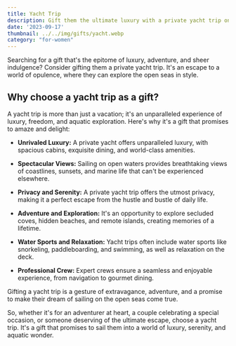 ```yaml
---
title: Yacht Trip
description: Gift them the ultimate luxury with a private yacht trip on the open seas.
date: '2023-09-17'
thumbnail: ../../img/gifts/yacht.webp
category: "for-women"
---
```

Searching for a gift that's the epitome of luxury, adventure, and sheer indulgence? Consider gifting them a private yacht trip. It's an escape to a world of opulence, where they can explore the open seas in style.

## Why choose a yacht trip as a gift?

A yacht trip is more than just a vacation; it's an unparalleled experience of luxury, freedom, and aquatic exploration. Here's why it's a gift that promises to amaze and delight:

- **Unrivaled Luxury:** A private yacht offers unparalleled luxury, with spacious cabins, exquisite dining, and world-class amenities.

- **Spectacular Views:** Sailing on open waters provides breathtaking views of coastlines, sunsets, and marine life that can't be experienced elsewhere.

- **Privacy and Serenity:** A private yacht trip offers the utmost privacy, making it a perfect escape from the hustle and bustle of daily life.

- **Adventure and Exploration:** It's an opportunity to explore secluded coves, hidden beaches, and remote islands, creating memories of a lifetime.

- **Water Sports and Relaxation:** Yacht trips often include water sports like snorkeling, paddleboarding, and swimming, as well as relaxation on the deck.

- **Professional Crew:** Expert crews ensure a seamless and enjoyable experience, from navigation to gourmet dining.

Gifting a yacht trip is a gesture of extravagance, adventure, and a promise to make their dream of sailing on the open seas come true.

So, whether it's for an adventurer at heart, a couple celebrating a special occasion, or someone deserving of the ultimate escape, choose a yacht trip. It's a gift that promises to sail them into a world of luxury, serenity, and aquatic wonder.
